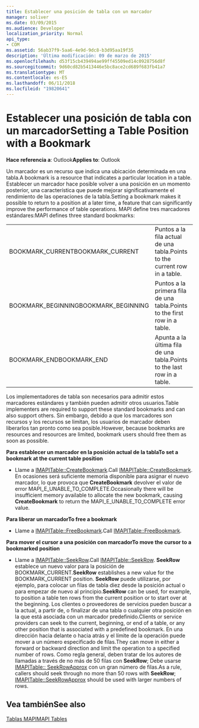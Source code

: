 ```yaml
---
title: Establecer una posición de tabla con un marcador
manager: soliver
ms.date: 03/09/2015
ms.audience: Developer
localization_priority: Normal
api_type:
- COM
ms.assetid: 56ab37f9-5aa6-4e9d-9dc8-b3d95aa19f35
description: 'Última modificación: 09 de marzo de 2015'
ms.openlocfilehash: d53f15cb439494ae99ff45509ed14c0928756d8f
ms.sourcegitcommit: 9d60cd82b5413446e5bc8ace2cd689f683fb41a7
ms.translationtype: MT
ms.contentlocale: es-ES
ms.lasthandoff: 06/11/2018
ms.locfileid: "19820641"
---
```

# <a name="setting-a-table-position-with-a-bookmark"></a><span data-ttu-id="f2623-103">Establecer una posición de tabla con un marcador</span><span class="sxs-lookup"><span data-stu-id="f2623-103">Setting a Table Position with a Bookmark</span></span>

  
  
<span data-ttu-id="f2623-104">**Hace referencia a**: Outlook</span><span class="sxs-lookup"><span data-stu-id="f2623-104">**Applies to**: Outlook</span></span> 
  
<span data-ttu-id="f2623-105">Un marcador es un recurso que indica una ubicación determinada en una tabla.</span><span class="sxs-lookup"><span data-stu-id="f2623-105">A bookmark is a resource that indicates a particular location in a table.</span></span> <span data-ttu-id="f2623-106">Establecer un marcador hace posible volver a una posición en un momento posterior, una característica que puede mejorar significativamente el rendimiento de las operaciones de la tabla.</span><span class="sxs-lookup"><span data-stu-id="f2623-106">Setting a bookmark makes it possible to return to a position at a later time, a feature that can significantly improve the performance of table operations.</span></span> <span data-ttu-id="f2623-107">MAPI define tres marcadores estándares:</span><span class="sxs-lookup"><span data-stu-id="f2623-107">MAPI defines three standard bookmarks:</span></span> 
  
|||
|:-----|:-----|
|<span data-ttu-id="f2623-108">BOOKMARK_CURRENT</span><span class="sxs-lookup"><span data-stu-id="f2623-108">BOOKMARK_CURRENT</span></span>  <br/> |<span data-ttu-id="f2623-109">Puntos a la fila actual de una tabla.</span><span class="sxs-lookup"><span data-stu-id="f2623-109">Points to the current row in a table.</span></span>  <br/> |
|<span data-ttu-id="f2623-110">BOOKMARK_BEGINNING</span><span class="sxs-lookup"><span data-stu-id="f2623-110">BOOKMARK_BEGINNING</span></span>  <br/> |<span data-ttu-id="f2623-111">Puntos a la primera fila de una tabla.</span><span class="sxs-lookup"><span data-stu-id="f2623-111">Points to the first row in a table.</span></span>  <br/> |
|<span data-ttu-id="f2623-112">BOOKMARK_END</span><span class="sxs-lookup"><span data-stu-id="f2623-112">BOOKMARK_END</span></span>  <br/> |<span data-ttu-id="f2623-113">Apunta a la última fila de una tabla.</span><span class="sxs-lookup"><span data-stu-id="f2623-113">Points to the last row in a table.</span></span>  <br/> |
   
<span data-ttu-id="f2623-114">Los implementadores de tabla son necesarios para admitir estos marcadores estándares y también pueden admitir otros usuarios.</span><span class="sxs-lookup"><span data-stu-id="f2623-114">Table implementers are required to support these standard bookmarks and can also support others.</span></span> <span data-ttu-id="f2623-115">Sin embargo, debido a que los marcadores son recursos y los recursos se limitan, los usuarios de marcador deben liberarlos tan pronto como sea posible.</span><span class="sxs-lookup"><span data-stu-id="f2623-115">However, because bookmarks are resources and resources are limited, bookmark users should free them as soon as possible.</span></span> 
  
 <span data-ttu-id="f2623-116">**Para establecer un marcador en la posición actual de la tabla**</span><span class="sxs-lookup"><span data-stu-id="f2623-116">**To set a bookmark at the current table position**</span></span>
  
- <span data-ttu-id="f2623-117">Llame a [IMAPITable::CreateBookmark](imapitable-createbookmark.md).</span><span class="sxs-lookup"><span data-stu-id="f2623-117">Call [IMAPITable::CreateBookmark](imapitable-createbookmark.md).</span></span> <span data-ttu-id="f2623-118">En ocasiones será suficiente memoria disponible para asignar el nuevo marcador, lo que provoca que **CreateBookmark** devolver el valor de error MAPI_E_UNABLE_TO_COMPLETE.</span><span class="sxs-lookup"><span data-stu-id="f2623-118">Occasionally there will be insufficient memory available to allocate the new bookmark, causing **CreateBookmark** to return the MAPI_E_UNABLE_TO_COMPLETE error value.</span></span> 
    
 <span data-ttu-id="f2623-119">**Para liberar un marcador**</span><span class="sxs-lookup"><span data-stu-id="f2623-119">**To free a bookmark**</span></span>
  
- <span data-ttu-id="f2623-120">Llame a [IMAPITable::FreeBookmark](imapitable-freebookmark.md).</span><span class="sxs-lookup"><span data-stu-id="f2623-120">Call [IMAPITable::FreeBookmark](imapitable-freebookmark.md).</span></span>
    
 <span data-ttu-id="f2623-121">**Para mover el cursor a una posición con marcador**</span><span class="sxs-lookup"><span data-stu-id="f2623-121">**To move the cursor to a bookmarked position**</span></span>
  
- <span data-ttu-id="f2623-122">Llame a [IMAPITable::SeekRow](imapitable-seekrow.md).</span><span class="sxs-lookup"><span data-stu-id="f2623-122">Call [IMAPITable::SeekRow](imapitable-seekrow.md).</span></span> <span data-ttu-id="f2623-123">**SeekRow** establece un nuevo valor para la posición de BOOKMARK_CURRENT.</span><span class="sxs-lookup"><span data-stu-id="f2623-123">**SeekRow** establishes a new value for the BOOKMARK_CURRENT position.</span></span> <span data-ttu-id="f2623-124">**SeekRow** puede utilizarse, por ejemplo, para colocar un filas de tabla diez desde la posición actual o para empezar de nuevo al principio.</span><span class="sxs-lookup"><span data-stu-id="f2623-124">**SeekRow** can be used, for example, to position a table ten rows from the current position or to start over at the beginning.</span></span> <span data-ttu-id="f2623-125">Los clientes o proveedores de servicios pueden buscar a la actual, a partir de, o finalizar de una tabla o cualquier otra posición en la que está asociada con un marcador predefinido.</span><span class="sxs-lookup"><span data-stu-id="f2623-125">Clients or service providers can seek to the current, beginning, or end of a table, or any other position that is associated with a predefined bookmark.</span></span> <span data-ttu-id="f2623-126">En una dirección hacia delante o hacia atrás y el límite de la operación puede mover a un número especificado de filas.</span><span class="sxs-lookup"><span data-stu-id="f2623-126">They can move in either a forward or backward direction and limit the operation to a specified number of rows.</span></span> <span data-ttu-id="f2623-127">Como regla general, deben tratar de los autores de llamadas a través de no más de 50 filas con **SeekRow**; Debe usarse [IMAPITable:: SeekRowApprox](imapitable-seekrowapprox.md) con un gran número de filas.</span><span class="sxs-lookup"><span data-stu-id="f2623-127">As a rule, callers should seek through no more than 50 rows with **SeekRow**; [IMAPITable::SeekRowApprox](imapitable-seekrowapprox.md) should be used with larger numbers of rows.</span></span> 
    
## <a name="see-also"></a><span data-ttu-id="f2623-128">Vea también</span><span class="sxs-lookup"><span data-stu-id="f2623-128">See also</span></span>



[<span data-ttu-id="f2623-129">Tablas MAPI</span><span class="sxs-lookup"><span data-stu-id="f2623-129">MAPI Tables</span></span>](mapi-tables.md)

